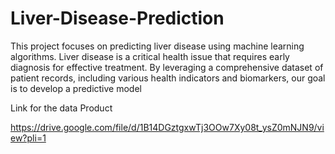 # Liver-Disease-Prediction
This project focuses on predicting liver disease using machine learning algorithms. Liver disease is a critical health issue that requires early diagnosis for effective treatment. By leveraging a comprehensive dataset of patient records, including various health indicators and biomarkers, our goal is to develop a predictive model

Link for the data Product

https://drive.google.com/file/d/1B14DGztgxwTj3OOw7Xy08t_ysZ0mNJN9/view?pli=1
